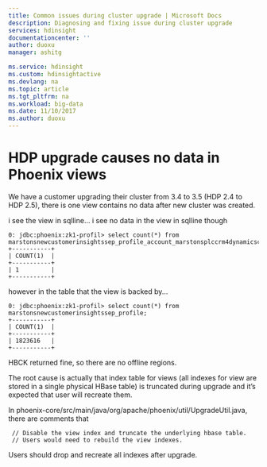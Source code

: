```yaml
---
title: Common issues during cluster upgrade | Microsoft Docs
description: Diagnosing and fixing issue during cluster upgrade
services: hdinsight
documentationcenter: ''
author: duoxu
manager: ashitg

ms.service: hdinsight
ms.custom: hdinsightactive
ms.devlang: na
ms.topic: article
ms.tgt_pltfrm: na
ms.workload: big-data
ms.date: 11/10/2017
ms.author: duoxu
---
```


# HDP upgrade causes no data in Phoenix views

We have a customer upgrading their cluster from 3.4 to 3.5 (HDP 2.4 to HDP 2.5), there is one view contains no data after new cluster was created.
 
i see the view in sqlline... i see no data in the view in sqlline though

```
0: jdbc:phoenix:zk1-profil> select count(*) from marstonsnewcustomerinsightssep_profile_account_marstonsplccrm4dynamicscom;
+-----------+
| COUNT(1)  |
+-----------+
| 1         |
+-----------+
```
however in the table that the view is backed by... 
```
0: jdbc:phoenix:zk1-profil> select count(*) from marstonsnewcustomerinsightssep_profile;
+-----------+
| COUNT(1)  |
+-----------+
| 1823616   |
+-----------+
```
HBCK returned fine, so there are no offline regions.


The root cause is actually that index table for views (all indexes for view are stored in a single physical HBase table) is truncated during upgrade and it’s expected that user will recreate them.

In phoenix-core/src/main/java/org/apache/phoenix/util/UpgradeUtil.java, there are comments that

```
 // Disable the view index and truncate the underlying hbase table. 
 // Users would need to rebuild the view indexes. 
```
Users should drop and recreate all indexes after upgrade.

